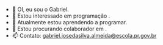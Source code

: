 - 👋 OI, eu sou o Gabriel.
- 👀 Estou interessado em programação  .
- 🌱 Atualmente estou aprendendo a programar.
- 💞️ Estou procurando colaborador em .
- 📫 Contato: gabriel.josedasilva.almeida@escola.pr.gov.br

<!---
gabrieljose3/gabrieljose3 is a ✨ special ✨ repository because its `README.md` (this file) appears on your GitHub profile.
You can click the Preview link to take a look at your changes.
--->
